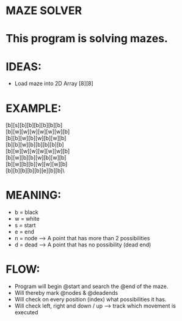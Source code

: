 # MAZE SOLVER

# This program is solving mazes.

# IDEAS:

- Load maze into 2D Array [8][8]

# EXAMPLE:

[b][s][b][b][b][b][b][b]\
[b][w][w][w][w][w][w][b]\
[b][b][w][b][w][b][w][b]\
[b][b][w][b][b][b][b][b]\
[b][w][w][w][w][w][w][b]\
[b][w][b][b][w][b][w][b]\
[b][w][b][b][w][w][w][b]\
[b][b][b][b][b][e][b][b]\

# MEANING:

- b = black
- w = white
- s = start
- e = end
- n = node  --> A point that has more than 2 possibilities
- d = dead  --> A point that has no possibility (dead end)


# FLOW:

- Program will begin @start and search the @end of the maze.
- Will thereby mark @nodes & @deadends
- Will check on every position (index) what possibilities it has.
- Will check left, right and down / up --> track which movement is executed